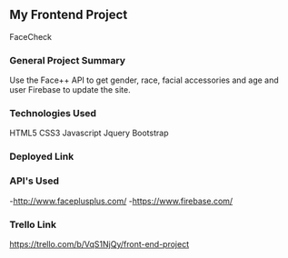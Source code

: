 ## My Frontend Project
FaceCheck
### General Project Summary
Use the Face++ API to get gender, race, facial accessories and age and user Firebase to update the site.

### Technologies Used
HTML5
CSS3
Javascript
Jquery
Bootstrap



### Deployed Link


### API's Used
-http://www.faceplusplus.com/
-https://www.firebase.com/



### Trello Link
https://trello.com/b/VqS1NjQy/front-end-project